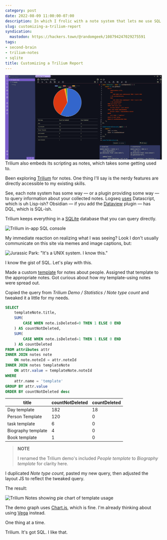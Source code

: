 ```yaml
---
category: post
date: 2022-08-09 11:00:00-07:00
description: In which I frolic with a note system that lets me use SQL
slug: customizing-a-trilium-report
syndication:
  mastodon: https://hackers.town/@randomgeek/108794247029275591
tags:
- second-brain
- trilium-notes
- sqlite
title: Customizing a Trilium Report
---
```


![attachments/img/2022/cover-2022-08-09.png](../../../attachments/img/2022/cover-2022-08-09.png)
Trilium also embeds its scripting as notes, which takes some getting used to.

Been exploring [Trilium](https://github.com/zadam/trilium) for notes. One thing I'll say is the nerdy features are directly accessible to my existing skills.

<!--more-->

See, each note system has some way — or a plugin providing some way — to query information about your collected notes. Logseq [uses](https://docs.logseq.com/#/page/advanced%20queries) Datascript, which is uh Lisp-ish? Obsidian — if you add the [Dataview](https://blacksmithgu.github.io/obsidian-dataview/) plugin — has DQL, which is SQL-ish.

Trilium keeps everything in a [SQLite](https://sqlite.org) database that you can query directly.

![Trilium in-app SQL console](attachments/img/2022/trilium-sql-console.png)

My immediate reaction on realizing what I was seeing? Look I don't usually communicate on this site via memes and image captions, but:

![Jurassic Park: "It's a UNIX system. I know this."](attachments/img/2022/its-a-unix-system-I-know-this.jpg)

I know the gist of SQL. Let's play with this.

Made a custom [template](https://github.com/zadam/trilium/wiki/Template) for notes about people. Assigned that template to the appropriate notes. Got curious about how my template-using notes were spread out.

Copied the query from *Trilium Demo / Statistics / Note type count* and tweaked it a little for my needs.

````sql
SELECT
    templateNote.title,
    SUM(
        CASE WHEN note.isDeleted=0 THEN 1 ELSE 0 END
    ) AS countNotDeleted,
    SUM(
        CASE WHEN note.isDeleted=1 THEN 1 ELSE 0 END
    ) AS countDeleted
FROM attributes attr
INNER JOIN notes note
    ON note.noteId = attr.noteId
INNER JOIN notes templateNote
    ON attr.value = templateNote.noteId
WHERE
    attr.name = 'template'
GROUP BY attr.value
ORDER BY countNotDeleted desc
````

|title|countNotDeleted|countDeleted|
|-----|---------------|------------|
|Day template|182|18|
|Person Template|120|0|
|task template|6|0|
|Biography template|4|0|
|Book template|1|0|

 > 
 > **NOTE**
>
 > I renamed the Trilium demo's included *People template* to *Biography template*
 > for clarity here.

I duplicated *Note type count*, pasted my new query, then adjusted the layout JS to reflect the tweaked query.

The result:

![Trilium Notes showing pie chart of template usage](attachments/img/2022/trilium-template-usage-report.png)

The demo graph uses [Chart.js](https://www.chartjs.org), which is fine. I'm already thinking about using [Vega](https://vega.github.io) instead.

One thing at a time.

Trilium. It's got SQL. I like that.